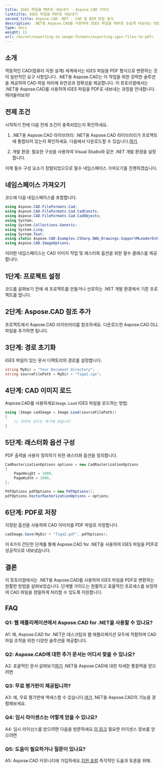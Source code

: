 ```yaml
---
title: IGES 파일을 PDF로 내보내기 - Aspose.CAD 가이드
linktitle: IGES 파일을 PDF로 내보내기
second_title: Aspose.CAD .NET - CAD 및 BIM 파일 형식
description: .NET용 Aspose.CAD를 사용하여 IGES 파일을 PDF로 손쉽게 내보내는 방법을 알아보세요. 정확한 CAD 파일 조작을 위한 단계별 가이드를 따르십시오.
type: docs
weight: 11
url: /ko/net/exporting-to-image-formats/exporting-iges-files-to-pdf/
---
```

## 소개

역동적인 CAD(컴퓨터 지원 설계) 세계에서는 IGES 파일을 PDF 형식으로 변환하는 것이 일반적인 요구 사항입니다. .NET용 Aspose.CAD는 이 작업을 위한 강력한 솔루션을 제공하여 CAD 파일 처리에 유연성과 정확성을 제공합니다. 이 튜토리얼에서는 .NET용 Aspose.CAD를 사용하여 IGES 파일을 PDF로 내보내는 과정을 안내합니다. 뛰어들어보자!

## 전제 조건

시작하기 전에 다음 전제 조건이 충족되었는지 확인하세요.

1.  .NET용 Aspose.CAD 라이브러리: .NET용 Aspose.CAD 라이브러리가 프로젝트에 통합되어 있는지 확인하세요. 다음에서 다운로드할 수 있습니다.[여기](https://releases.aspose.com/cad/net/).

2. 개발 환경: 필요한 구성을 사용하여 Visual Studio와 같은 .NET 개발 환경을 설정합니다.

이제 필수 구성 요소가 정렬되었으므로 필수 네임스페이스 가져오기를 진행하겠습니다.

## 네임스페이스 가져오기

코드에 다음 네임스페이스를 포함합니다.

```csharp
using Aspose.CAD.FileFormats.Cad;
using Aspose.CAD.FileFormats.Cad.CadConsts;
using Aspose.CAD.FileFormats.Cad.CadObjects;
using System;
using System.Collections.Generic;
using System.Linq;
using System.Text;
using static Aspose.CAD.Examples.CSharp.DWG_Drawings.SupportMLeaderEntityForDWGFormat;
using Aspose.CAD.ImageOptions;
```

이러한 네임스페이스는 CAD 이미지 작업 및 래스터화 옵션을 위한 필수 클래스를 제공합니다.

## 1단계: 프로젝트 설정

코드를 살펴보기 전에 새 프로젝트를 만들거나 선호하는 .NET 개발 환경에서 기존 프로젝트를 엽니다.

## 2단계: Aspose.CAD 참조 추가

프로젝트에서 Aspose.CAD 라이브러리를 참조하세요. 다운로드한 Aspose.CAD DLL 파일을 추가하면 됩니다.

## 3단계: 경로 초기화

IGES 파일이 있는 문서 디렉토리의 경로를 설정합니다.

```csharp
string MyDir = "Your Document Directory";
string sourceFilePath = MyDir + "figa2.igs";
```

## 4단계: CAD 이미지 로드

 Aspose.CAD를 사용하세요`Image.Load` IGES 파일을 로드하는 방법:

```csharp
using (Image cadImage = Image.Load(sourceFilePath))
{
    // 귀하의 코드는 여기에 있습니다
}
```

## 5단계: 래스터화 옵션 구성

PDF 출력을 사용자 정의하기 위한 래스터화 옵션을 정의합니다.

```csharp
CadRasterizationOptions options = new CadRasterizationOptions
{
    PageHeight = 1000,
    PageWidth = 1000,
};

PdfOptions pdfOptions = new PdfOptions();
pdfOptions.VectorRasterizationOptions = options;
```

## 6단계: PDF로 저장

지정된 옵션을 사용하여 CAD 이미지를 PDF 파일로 저장합니다.

```csharp
cadImage.Save(MyDir + "figa2.pdf", pdfOptions);
```

이 6가지 간단한 단계를 통해 Aspose.CAD for .NET을 사용하여 IGES 파일을 PDF로 성공적으로 내보냈습니다.

## 결론

이 튜토리얼에서는 .NET용 Aspose.CAD를 사용하여 IGES 파일을 PDF로 변환하는 원활한 방법을 살펴보았습니다. 단계별 가이드는 원활하고 효율적인 프로세스를 보장하여 CAD 파일을 정밀하게 처리할 수 있도록 지원합니다.


## FAQ

### Q1: 웹 애플리케이션에서 Aspose.CAD for .NET을 사용할 수 있나요?

A1: 예, Aspose.CAD for .NET은 데스크탑과 웹 애플리케이션 모두에 적합하며 CAD 파일 조작을 위한 다양한 솔루션을 제공합니다.

### Q2: Aspose.CAD에 대한 추가 문서는 어디서 찾을 수 있나요?

 A2: 포괄적인 문서 살펴보기[여기](https://reference.aspose.com/cad/net/) .NET용 Aspose.CAD에 대한 자세한 통찰력을 얻으려면

### Q3: 무료 평가판이 제공됩니까?

 A3: 예, 무료 평가판에 액세스할 수 있습니다.[여기](https://releases.aspose.com/) .NET용 Aspose.CAD의 기능을 경험해보세요.

### Q4: 임시 라이센스는 어떻게 얻을 수 있나요?

 A4: 임시 라이선스를 받으려면 다음을 방문하세요.[이 링크](https://purchase.aspose.com/temporary-license/) 필요한 라이센스 정보를 얻으려면

### Q5: 도움이 필요하거나 질문이 있나요?

A5: Aspose.CAD 커뮤니티에 가입하세요.[지원 포럼](https://forum.aspose.com/c/cad/19) 즉각적인 도움과 토론을 위해.